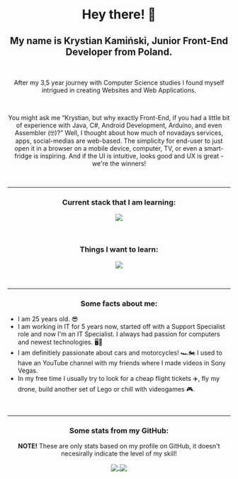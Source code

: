 <h1 align="center"><b>Hey there! 🙌</b></h1>
<h2 align="center">My name is Krystian Kamiński, Junior Front-End Developer from Poland.</h2><br>

<p align="center">After my 3,5 year journey with Computer Science studies I found myself intrigued in creating Websites and Web Applications.</p><br>
<p align="center">You might ask me <q>Krystian, but why exactly Front-End, if you had a little bit of experience with Java, C#, Android Development, Arduino, and even Assembler (🤓)?</q> Well, I thought about how much of novadays services, apps, social-medias are web-based. The simplicity for end-user to just open it in a browser on a mobile device, computer, TV, or even a smart-fridge is inspiring. And if the UI is intuitive, looks good and UX is great - we're the winners!</p><br>
<hr>

<h3 align="center">Current stack that I am learning:</h3>
<p align="center">
  <a href="https://skillicons.dev">
    <img src="https://skillicons.dev/icons?i=js,html,css,sass,tailwind,bootstrap,gulp,git" />
  </a>
</p><br>

<h3 align="center">Things I want to learn:</h3>
<p align="center">
  <a href="https://skillicons.dev">
    <img src="https://skillicons.dev/icons?i=react,typescript,vite" />
  </a>
</p><br>
<hr>
<h3 align="center">Some facts about me:</h3>
<ul>
<li>I am 25 years old. 😎</li>
<li>I am working in IT for 5 years now, started off with a Support Specialist role and now I'm an IT Specialist. I always had passion for computers and newest technologies. 🖥️📱</li>
<li>I am definitiely passionate about cars and motorcycles! 🏎️🏍️ I used to have an YouTube channel with my friends where I made videos in Sony Vegas.</li>
<li>In my free time I usually try to look for a cheap flight tickets ✈️, fly my drone, build another set of Lego or chill with videogames 🎮. 
</ul><br>
<hr>

<h3 align="center">Some stats from my GitHub:</h3>
<p align="center"><b>NOTE!</b> These are only stats based on my profile on GitHub, it doesn't necesirally indicate the level of my skill!</p> 

<p align="center">
<a href="https://github.com/anuraghazra/github-readme-stats">
<img align="center" src="https://github-readme-stats.vercel.app/api/top-langs/?username=anuraghazra&theme=tokyonight&layout=compact"/>
<img align="center" src="https://github-readme-stats.vercel.app/api?username=ARIZONAsbe&theme=tokyonight&count_private=true"/>
</a>
</p>
<br>






